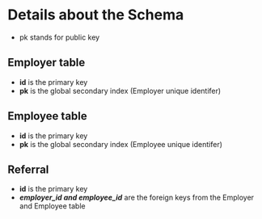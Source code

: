 # Details about the Schema
-  pk stands for public key
## Employer table ##
+ __id__ is the primary key 
+ __pk__ is the global secondary index (Employer unique identifer)
## Employee table
+ __id__ is the primary key 
+  __pk__ is the global secondary index (Employee unique identifer) 
## Referral
+ __id__ is the primary key
+ __*employer_id and employee_id*__ are the foreign keys from the Employer and Employee table
